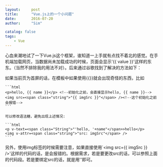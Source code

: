 ```yaml
---
layout:     post
title:      "Vue.js上的一个小问题"
date:       2016-07-20
author:     "Sim"

catalog: false
tags:
    - Vue
---
```


心血来潮地试了一下Vue.js这个框架，谁知道一上手就有点找不着北的感觉。在手机端加载网页，当数据尚未加载成功的时候，页面会显示'{{ value }}'这样的东东。（当然不排除我的用法不对）。后来通过谷歌找到了解决的方法如下：

如果当前页为首屏的话，在模板中如果使用{{}}就会出现奇怪的东西，比如
	
	```html
	<p>hello, {{ name }}</p> <!--初始化之前，会直接显示hello, {{ name }}-->
	<img src=<span class="string">"{{ imgSrc }}"</span> /><!--这个初始化之前会报错-->
	```
	
	可以修改语法糖，避免出现上述情况:
	
	```html
	<p v-text=<span class="String">"'hello, '+name"</span>>hello</p>
	<img v-attr=<span class="string">"src: imgSrc"</span> />
	```

另外，使用img标签的时候需要注意，如果直接使用`<img src={{ imgSrc }} />'这样的代码的话，是会报错的。根据需求，若是要更改src的话，可以参照上面的代码段。若是要绑定src的话，就是用'<img :src="xxx"/>'即可。


